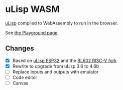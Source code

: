 # uLisp WASM

[uLisp](http://www.ulisp.com) compiled to WebAssembly to run in the browser.

See [the Playground page](https://eliot-akira.github.io/ulisp-wasm/).

## Changes

- [x] Based on [uLisp ESP32](https://github.com/technoblogy/ulisp-esp) and the [BL602 RISC-V fork](https://github.com/lupyuen/ulisp-bl602)
- [x] Rewrite to upgrade from uLisp 3.6 to 4.6b
- [ ] Replace inputs and outputs with emulator
- [ ] Code editor
- [ ] Canvas
